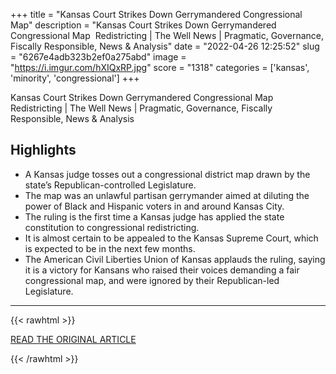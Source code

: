 +++
title = "Kansas Court Strikes Down Gerrymandered Congressional Map"
description = "Kansas Court Strikes Down Gerrymandered Congressional Map  Redistricting | The Well News | Pragmatic, Governance, Fiscally Responsible, News & Analysis"
date = "2022-04-26 12:25:52"
slug = "6267e4adb323b2ef0a275abd"
image = "https://i.imgur.com/hXIQxRP.jpg"
score = "1318"
categories = ['kansas', 'minority', 'congressional']
+++

Kansas Court Strikes Down Gerrymandered Congressional Map  Redistricting | The Well News | Pragmatic, Governance, Fiscally Responsible, News & Analysis

## Highlights

- A Kansas judge tosses out a congressional district map drawn by the state’s Republican-controlled Legislature.
- The map was an unlawful partisan gerrymander aimed at diluting the power of Black and Hispanic voters in and around Kansas City.
- The ruling is the first time a Kansas judge has applied the state constitution to congressional redistricting.
- It is almost certain to be appealed to the Kansas Supreme Court, which is expected to be in the next few months.
- The American Civil Liberties Union of Kansas applauds the ruling, saying it is a victory for Kansans who raised their voices demanding a fair congressional map, and were ignored by their Republican-led Legislature.

---

{{< rawhtml >}}
  <p class="article-category">
    <a target="_blank" href="https://www.thewellnews.com/redistricting/kansas-court-strikes-down-gerrymandered-congressional-map/">READ THE ORIGINAL ARTICLE</a>
  </p>
{{< /rawhtml >}}
